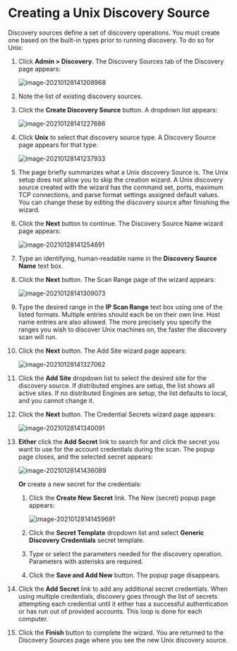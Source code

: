 [title]: # "Creating a Unix Discovery Source"
[tags]: # "discovery,unix,discovery source"
[priority]: # "1000"

# Creating a Unix Discovery Source

Discovery sources define a set of discovery operations. You must create one based on the built-in types prior to running discovery. To do so for Unix:

1.  Click **Admin \> Discovery**. The Discovery Sources tab of the Discovery page appears:

    ![image-20210128141208968](images/image-20210128141208968.png)

1.  Note the list of existing discovery sources.

1.  Click the **Create Discovery Source** button. A dropdown list appears:

    ![image-20210128141227686](images/image-20210128141227686.png)

1.  Click **Unix** to select that discovery source type. A Discovery Source page appears for that type:

    ![image-20210128141237933](images/image-20210128141237933.png)

1.  The page briefly summarizes what a Unix discovery Source is. The Unix setup does not allow you to skip the creation wizard. A Unix discovery source created with the wizard has the command set, ports, maximum TCP connections, and parse format settings assigned default values. You can change these by editing the discovery source after finishing the wizard.

1.  Click the **Next** button to continue. The Discovery Source Name wizard page appears:

    ![image-20210128141254691](images/image-20210128141254691.png)

1.  Type an identifying, human-readable name in the **Discovery Source Name** text box.

1.  Click the **Next** button. The Scan Range page of the wizard appears:

    ![image-20210128141309073](images/image-20210128141309073.png)

1.  Type the desired range in the **IP Scan Range** text box using one of the listed formats. Multiple entries should each be on their own line. Host name entries are also allowed. The more precisely you specify the ranges you wish to discover Unix machines on, the faster the discovery scan will run.

1. Click the **Next** button. The Add Site wizard page appears:

   ![image-20210128141327062](images/image-20210128141327062.png)

1. Click the **Add Site** dropdown list to select the desired site for the discovery source. If distributed engines are setup, the list shows all active sites. If no distributed Engines are setup, the list defaults to local, and you cannot change it.

1. Click the **Next** button. The Credential Secrets wizard page appears:

   ![image-20210128141340091](images/image-20210128141340091.png)

1. **Either** click the **Add Secret** link to search for and click the secret you want to use for the account credentials during the scan. The popup page closes, and the selected secret appears:

   ![image-20210128141436089](images/image-20210128141436089.png)

   **Or** create a new secret for the credentials:

   1. Click the **Create New** **Secret** link. The New (secret) popup page appears:

      ![image-20210128141459691](images/image-20210128141459691.png)

   1. Click the **Secret Template** dropdown list and select **Generic Discovery Credentials** secret template.

   1. Type or select the parameters needed for the discovery operation. Parameters with asterisks are required.

   1. Click the **Save and Add New** button. The popup page disappears.

1. Click the **Add Secret** link to add any additional secret credentials. When using multiple credentials, discovery goes through the list of secrets attempting each credential until it either has a successful authentication or has run out of provided accounts. This loop is done for each computer.

1. Click the **Finish** button to complete the wizard. You are returned to the Discovery Sources page where you see the new Unix discovery source.
